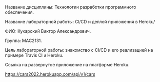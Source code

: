 Название дисциплины: Технологии разработки программного обеспечения.

Название лабораторной работы: CI/CD и деплой приложения в Heroku/

ФИО: Кухарский Виктор Александрович.

Группа: МАС2131.

Цель лабораторной работы: знакомство с CI/CD и его реализацией на примере Travis CI и Heroku.

Cсылка на развернутое приложение на платформе Heroku.

https://cars2022.herokuapp.com/api/v1/cars
